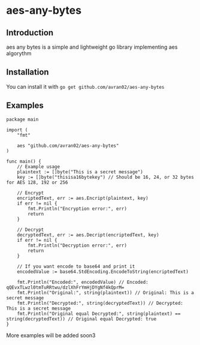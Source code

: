# aes-any-bytes

## Introduction

aes any bytes is a simple and lightweight go library implementing aes algorythm

## Installation
You can install it with 
```go get github.com/avran02/aes-any-bytes```

## Examples

```
package main

import (
	"fmt"

	aes "github.com/avran02/aes-any-bytes"
)

func main() {
	// Example usage
	plaintext := []byte("This is a secret message")
	key := []byte("thisisa16bytekey") // Should be 16, 24, or 32 bytes for AES 128, 192 or 256

	// Encrypt
	encriptedText, err := aes.Encript(plaintext, key)
	if err != nil {
		fmt.Println("Encryption error:", err)
		return
	}

	// Decrypt
	decryptedText, err := aes.Decript(encriptedText, key)
	if err != nil {
		fmt.Println("Decryption error:", err)
		return
	}

    // If you want encode to base64 and print it
	encodedValue := base64.StdEncoding.EncodeToString(encriptedText)

	fmt.Println("Encoded:", encodedValue) // Encoded: qQEvxTLwzl0tmTuRRtwu/dzlXhFrYmHjDYgNf4kQprM=
	fmt.Println("Original:", string(plaintext)) // Original: This is a secret message
	fmt.Println("Decrypted:", string(decryptedText)) // Decrypted: This is a secret message
	fmt.Println("Original equal Decrypted:", string(plaintext) == string(decryptedText)) // Original equal Decrypted: true
}
```
More examples will be added soon3